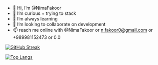 - 👋 Hi, I’m @NimaFakoor
- 👀 I’m curious + trying to stack
- 🌱 I’m always learning
- 💞️ I’m looking to collaborate on development
- 📫 reach me online with @NimaFakoor or n.fakoor0@gmail.com or +989981152473 or 0.0

[![GitHub Streak](https://streak-stats.demolab.com?user=NimaFakoor&hide_border=true)](https://git.io/streak-stats)


[![Top Langs](https://github-readme-stats.vercel.app/api/top-langs/?username=your-github-username&layout=compact&theme=vision-friendly-dark)](https://github.com/anuraghazra/github-readme-stats)
